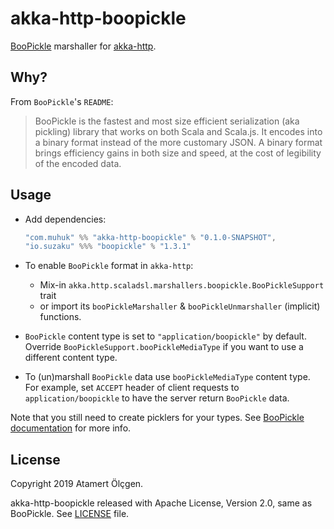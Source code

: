 # akka-http-boopickle

[BooPickle](https://github.com/ochrons/boopickle) marshaller for [akka-http](https://github.com/akka/akka).


## Why?

From `BooPickle`'s `README`:

> BooPickle is the fastest and most size efficient serialization (aka pickling) library that works on both Scala and Scala.js. It encodes into a binary format instead of the more customary JSON. A binary format brings efficiency gains in both size and speed, at the cost of legibility of the encoded data.

## Usage

- Add dependencies:

  ```scala
  "com.muhuk" %% "akka-http-boopickle" % "0.1.0-SNAPSHOT",
  "io.suzaku" %%% "boopickle" % "1.3.1"
  ```

- To enable `BooPickle` format in `akka-http`:
  - Mix-in `akka.http.scaladsl.marshallers.boopickle.BooPickleSupport` trait
  - or import its `booPickleMarshaller` & `booPickleUnmarshaller` (implicit) functions.
- `BooPickle` content type is set to `"application/boopickle"` by default. Override `BooPickleSupport.booPickleMediaType` if you want to use a different content type.
- To (un)marshall `BooPickle` data use `booPickleMediaType` content type. For example, set `ACCEPT` header of client requests to `application/boopickle` to have the server return `BooPickle` data.

Note that you still need to create picklers for your types. See [BooPickle documentation](https://github.com/ochrons/boopickle) for more info.

## License

Copyright 2019 Atamert Ölçgen.

akka-http-boopickle released with Apache License, Version 2.0, same as BooPickle. See [LICENSE](LICENSE) file.
